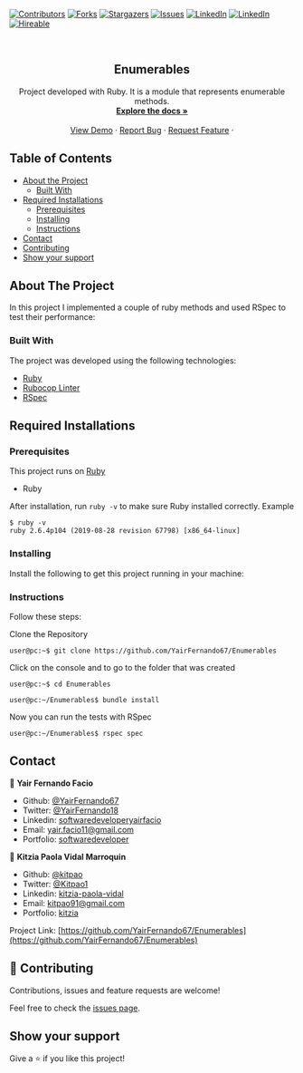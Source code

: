 [![Contributors][contributors-shield]][contributors-url]
[![Forks][forks-shield]][forks-url]
[![Stargazers][stars-shield]][stars-url]
[![Issues][issues-shield]][issues-url]
[![LinkedIn][linkedin-shield2]][linkedin-url2]
[![LinkedIn][linkedin-shield]][linkedin-url]
[![Hireable][hireable]][hireable-url]

<!-- PROJECT LOGO -->
<br />
<p align="center">
  <h2 align="center"> Enumerables </h2>
  <p align="center">
    Project developed with Ruby. It is a module that represents enumerable methods.
    <br />
    <a href="https://github.com/YairFernando67/Enumerables"><strong>Explore the docs »</strong></a>
    <br />
    <br />
    <a href="https://github.com/YairFernando67/Enumerables">View Demo</a>
    ·
    <a href="https://github.com/YairFernando67/Enumerables/issues">Report Bug</a>
    ·
    <a href="https://github.com/YairFernando67/Enumerables/issues">Request Feature</a>
    ·
  </p>
</p>
<!-- TABLE OF CONTENTS -->

## Table of Contents
* [About the Project](#about-the-project)
  * [Built With](#built-with)
* [Required Installations](#Required-Installations)
  * [Prerequisites](#Prerequisites)
  * [Installing](#Installing)
  * [Instructions](#Instructions)
* [Contact](#contact)
* [Contributing](#Contributing)
* [Show your support](#Show-your-support)

## About The Project
In this project I implemented a couple of ruby methods and used RSpec to test their performance:

### Built With
The project was developed using the following technologies:
- [Ruby](https://www.ruby-lang.org/es/)
- [Rubocop Linter](https://github.com/microverseinc/linters-config/tree/master/ruby)
- [RSpec](https://github.com/rspec/rspec-rails)

## Required Installations

### Prerequisites

This project runs on [Ruby](https://www.ruby-lang.org/en/documentation/installation/)

* Ruby

After installation, run `ruby -v` to make sure Ruby installed correctly. Example
```
$ ruby -v
ruby 2.6.4p104 (2019-08-28 revision 67798) [x86_64-linux]
```

### Installing

<p>Install the following to get this project running in your machine:</p>

### Instructions

<p>Follow these steps:</p>

Clone the Repository

```Shell
user@pc:~$ git clone https://github.com/YairFernando67/Enumerables
```

Click on the console and to go to the folder that was created

```Shell
user@pc:~$ cd Enumerables
```

```Shell
user@pc:~/Enumerables$ bundle install
```

Now you can run the tests with RSpec

```Shell
user@pc:~/Enumerables$ rspec spec
```

## Contact

👤 **Yair Fernando Facio**

- Github: [@YairFernando67](https://github.com/YairFernando67)
- Twitter: [@YairFernando18](https://twitter.com/YairFernando18)
- Linkedin: [softwaredeveloperyairfacio](https://www.linkedin.com/in/softwaredeveloperyairfacio/)
- Email: [yair.facio11@gmail.com](https://mail.google.com/mail/?view=cm&fs=1&tf=1&to=yair.facio11@gmail.com)
- Portfolio: [softwaredeveloper](https://yairfernando67.github.io/Portfolio/)

👤 **Kitzia Paola Vidal Marroquin**

- Github: [@kitpao](https://github.com/kitpao)
- Twitter: [@Kitpao1](https://twitter.com/Kitpao1)
- Linkedin: [kitzia-paola-vidal](https://www.linkedin.com/in/kitzia-paola-vidal/)
- Email: [kitpao91@gmail.com](https://mail.google.com/mail/?view=cm&fs=1&tf=1&to=kitpao91@gmail.com)
- Portfolio: [kitzia](https://github.com/kitpao/Personal_Projects)

<p align="center">

  Project Link: [https://github.com/YairFernando67/Enumerables](https://github.com/YairFernando67/Enumerables)

</p>


## 🤝 Contributing

Contributions, issues and feature requests are welcome!

Feel free to check the [issues page](https://github.com/YairFernando67/Enumerables/issues).

## Show your support

Give a ⭐️ if you like this project!

<!-- MARKDOWN LINKS & IMAGES -->
[contributors-shield]: https://img.shields.io/github/contributors/YairFernando67/Enumerables.svg?style=flat-square
[contributors-url]: https://github.com/YairFernando67/Enumerables/graphs/contributors
[forks-shield]: https://img.shields.io/github/forks/YairFernando67/Enumerables.svg?style=flat-square
[forks-url]: https://github.com/YairFernando67/Enumerables/network/members
[stars-shield]: https://img.shields.io/github/stars/YairFernando67/Enumerables.svg?style=flat-square
[stars-url]: https://github.com/YairFernando67/Enumerables/stargazers
[issues-shield]: https://img.shields.io/github/issues/YairFernando67/Enumerables.svg?style=flat-square
[issues-url]: https://github.com/YairFernando67/Enumerables/issues
[license-shield]: https://img.shields.io/github/license/YairFernando67/Enumerables.svg?style=flat-square
[license-url]: https://github.com/YairFernando67/Enumerables/blob/master/LICENSE.txt
[linkedin-shield2]: https://img.shields.io/badge/-LinkedIn-black.svg?style=flat-square&logo=linkedin&colorB=555
[linkedin-url2]: https://www.linkedin.com/in/kitzia-paola-vidal/
[linkedin-shield]: https://img.shields.io/badge/-LinkedIn-black.svg?style=flat-square&logo=linkedin&colorB=555
[linkedin-url]: https://www.linkedin.com/in/softwaredeveloperyairfacio/
[hireable]: https://cdn.rawgit.com/hiendv/hireable/master/styles/flat/yes.svg
[hireable-url]: https://www.linkedin.com/in/softwaredeveloperyairfacio/
